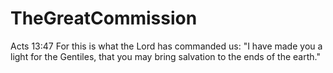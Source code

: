 # TheGreatCommission
Acts 13:47
For this is what the Lord has commanded us:
"I have made you a light for the Gentiles, that you may bring salvation to the ends of the earth."
